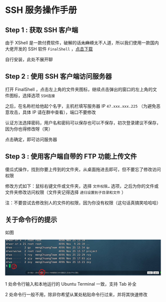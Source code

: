 # SSH 服务操作手册

## Step 1 : 获取 SSH 客户端

由于 XShell 是一款付费软件，破解的话~~太麻烦~~太不人道，所以我们使用一款国内大佬开发的 SSH 软件 `FinalShell` ，[点击下载](http://www.hostbuf.com/downloads/finalshell_install.exe)

自行安装，此处不展开聊

## Step 2 : 使用 SSH 客户端访问服务器

打开 FinalShell ，点击左上角的文件夹图标，继续点击弹出的窗口的左上角的文件图标，选择选项 `SSH连接` 

之后，在名称栏给他起个名字，主机栏填写服务器 IP `47.xxx.xxx.225` （为避免恶意攻击，具体 IP 请在群中查看），端口不要修改

认证方法选择密码，用户名和密码可以保存也可以不保存，初次登录建议不保存，因为你也得修改呀（笑）

点击确定，即可访问服务器

## Step 3 : 使用客户端自带的 FTP 功能上传文件

傻瓜式操作，找到你要上传到的文件夹，从桌面拖进去即可，但不要忘了修改访问权限

修改方式如下：鼠标右键文件或文件夹，选择 `文件权限…` 选项，之后为你的文件或文件夹修改访问权限（文件夹记得选择 `递归设置到子目录和文件` ）

注：不要尝试去修改别人的文件的权限，因为你没有权限（这句话真搞笑哈哈哈）

## 关于命令行的提示

如图

![命令行提示](./photo/命令行提示.png)

1 处命令行输入和本地运行的 Ubuntu Terminal 一致，支持 Tab 补全

2 处命令行一般不用，除非你希望从某处粘贴命令行过来，并将其快速修改